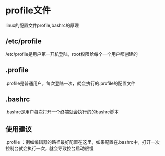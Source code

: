 # profile文件
linux的配置文件profile,bashrc的原理

## /etc/profile
/etc/profile是用户第一开机登陆，root权限给每个一个用户都创建的

## .profile
.profile是普通用户，每次登陆一次，就会执行的.profile的配置文件

## .bashrc
.bashrc是用户每次打开一个终端就会执行的的bashrc脚本

## 使用建议
.profile ：例如编辑器的路径最好配置在这里，如果配置在.bashrc中，打开一次控制台就会执行一次，就会导致控台启动很慢

